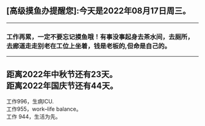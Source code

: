 ## [高级摸鱼办提醒您]:今天是2022年08月17日周三。
---
### 工作再累，一定不要忘记摸鱼哦！有事没事起身去茶水间，去厕所，去廊道走走别老在工位上坐着，钱是老板的,但命是自己的。
---
距离2022年中秋节还有23天。  
距离2022年国庆节还有44天。  
---
工作996，生病ICU.  
工作955，work–life balance。  
工作 944，生活为先。
